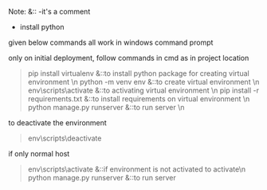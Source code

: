 Note:   &::  -it's a comment

- install python

given below commands all work in windows command prompt

only on initial deployment,
follow commands in cmd as in project location

> pip install virtualenv &::to install python package for creating virtual environment \n
> python -m venv env  &::to create virtual environment \n
> env\scripts\activate  &::to activating virtual environment \n 
> pip install -r requirements.txt  &::to install requirements on virtual environment \n
> python manage.py runserver  &::to run server \n

to deactivate the environment
> env\scripts\deactivate

if only normal host
> env\scripts\activate  &::if environment is not activated to activate\n
> python manage.py runserver  &::to run server


